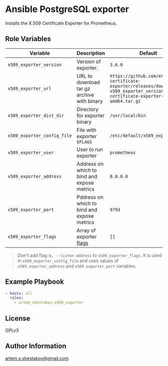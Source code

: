 # Ansible PostgreSQL exporter
Installs the X.509 Certificate Exporter for Prometheus.

## Role Variables

| Variable | Description | Default |
|----------|-------------|---------|
| `x509_exporter_version` | Version of exporter.  | `3.6.0` |
| `x509_exporter_url`| URL to download tar.gz archive with binary | `https://github.com/enix/x509-certificate-exporter/releases/download/v{{ x509_exporter_version }}/x509-certificate-exporter-linux-amd64.tar.gz` |
| `x509_exporter_dist_dir` | Directory for exporter binary | `/usr/local/bin` |
| `x509_exporter_config_file` | File with exporter `$FLAGS` | `/etc/default/x509_exporter` |
| `x509_exporter_user` | User to run exporter | `prometheus` |
| `x509_exporter_address` | Address on which to bind and expose metrics | `0.0.0.0` |
| `x509_exporter_port` | Pddress on which to bind and expose metrics | `9793` |
| `x509_exporter_flags` | Array of exporter [flags](https://github.com/enix/x509-certificate-exporter#advanced-usage) | `[]` |
>Don't add flag`-b, --listen-address` to `x509_exporter_flags`. It is used in `x509_exporter_config_file` and uses values of `x509_exporter_address` and `x509_exporter_port` variables.

## Example Playbook
```yaml
- hosts: all
  roles:
    - artem_shestakov.x509_exporter
```

## License
GPLv3

## Author Information
artem.s.shestakov@gmail.com
